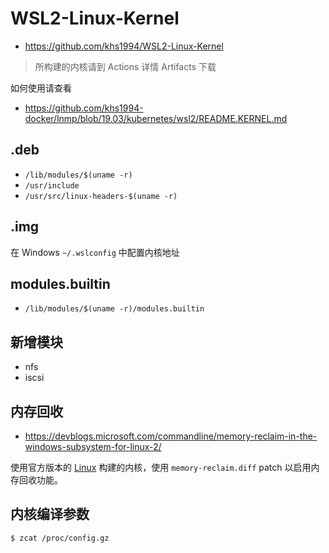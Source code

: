 # WSL2-Linux-Kernel

* https://github.com/khs1994/WSL2-Linux-Kernel

> 所构建的内核请到 Actions 详情 Artifacts 下载

如何使用请查看

* https://github.com/khs1994-docker/lnmp/blob/19.03/kubernetes/wsl2/README.KERNEL.md

## .deb

* `/lib/modules/$(uname -r)`
* `/usr/include`
* `/usr/src/linux-headers-$(uname -r)`

## .img

在 Windows `~/.wslconfig` 中配置内核地址

## modules.builtin

* `/lib/modules/$(uname -r)/modules.builtin`

## 新增模块

* nfs
* iscsi

## 内存回收

* https://devblogs.microsoft.com/commandline/memory-reclaim-in-the-windows-subsystem-for-linux-2/

使用官方版本的 [Linux](https://github.com/torvalds/linux) 构建的内核，使用 `memory-reclaim.diff` patch 以启用内存回收功能。

## 内核编译参数

```bash
$ zcat /proc/config.gz
```
